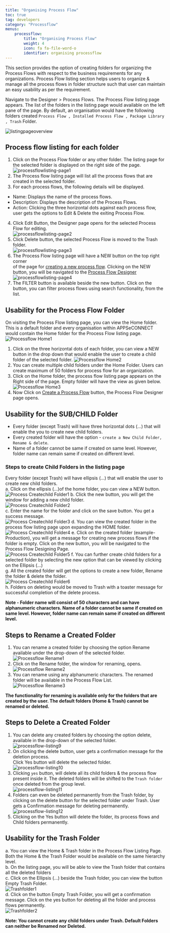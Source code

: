 ```yaml
---
title: "Organising Process Flow"
toc: true
tag: developers
category: "Processflow"
menus: 
    processflow:
        title: "Organising Process Flow"
        weight: 4
        icon: fa fa-file-word-o
        identifier: organising processflow
---
```


This section provides the option of creating folders for organizing the Process Flows with respect to the business 
requirements for any organizations. Process Flow listing section helps users to organize & manage all the process 
flows in folder structure such that user can maintain an easy usability as per the requirement. 

Navigate to the Designer > Process Flows. The Process Flow listing page appears. The list of the folders in the listing page would available on the left pane of the page. 
By default, an organisation would have the following folders created `Process Flow , Installed Process Flow , Package Library , Trash` Folder.

![listingpageoverview](\staticfiles\processflow\media\listingoverviewscreen.png)

## Process flow listing for each folder

1. Click on the Process Flow folder or any other folder. The listing page for the selected folder is displayed on the right side of the page.  
![processflowlisting-page1](/staticfiles/processflow/media/processflowlisting-page1.png)    
2. The Process flow listing page will list all the process flows that are created in the selected folder.  
3. For each process flows, the following details will be displayed.  
* Name: Displays the name of the process flows.  
* Description: Displays the description of the Process Flows.   
* Action: Clicking the three horizontal dots against each process flow, user gets the options to Edit & Delete the exiting Process Flow.     
4. Click Edit Button, the Designer page opens for the selected Process Flow for editing.   
![processflowlisting-page2](/staticfiles/processflow/media/processflowlisting-page2.png)       
5. Click Delete button, the selected Process Flow is moved to the Trash folder.  
![processflowlisting-page3](/staticfiles/processflow/media/processflowlisting-page3.png)      
6. The Process Flow listing page will have a NEW button on the top right corner  
   of the page for [creating a new process flow](/processflow/creating-processflow/). Clicking on the NEW button, 
   you will be navigated to the [Process Flow Designer](/processflow/designer-processflow/)
![processflowlisting-page4](/staticfiles/processflow/media/processflowlisting-page4.png)   
7. The FILTER button is available beside the new button. Click on the button, you can filter process flows using search functionality, from the list.      

## Usability for the Process Flow Folder

On visiting the Process Flow listing page, you can view the Home folder. This 
is a default folder and every organisation within APPSeCONNECT would contain the 
Home folder for the Process Flow listing page.
![Processflow Home1](../../staticfiles/processflow/media/processflow-home1.png) 
1. Click on the three horizontal dots of each folder, you can view a NEW button 
in the drop down that would enable the user to create a child folder of the selected folder.
![Processflow Home2](../../staticfiles/processflow/media/processflow-home2.png)
2. You can create multiple child folders under the Home Folder. Users can create maximum
of 50 folders for process flow for an organization.
3. Click on the Home folder, the process flow listing page appears on the 
Right side of  the page. Empty folder will have the view as given below.
![Processflow Home3](../../staticfiles/processflow/media/processflow-home1.png)
4. Now Click on [Create a Process Flow](/processflow/creating-and-designing-processflow/) button, the Process Flow Designer page opens.

## Usability for the SUB/CHILD Folder

* Every folder (except Trash) will have three horizontal dots (...) that will enable the you to create new child folders.
* Every created folder will have the option - `create a New Child Folder, Rename & delete`. 
* Name of a folder cannot be same if created on same level. However, folder name can remain same if created on different level.

### Steps to create Child Folders in the listing page

Every folder (except Trash) will have ellipsis (...) that will enable the user to create new child folders.  
a.	Click on the ellipsis (...)of the home folder, you can view a NEW button.  
![Process Createchild Folder1](../../staticfiles/processflow/media/processflow-home2.png) 
b.	Click the new button, you will get the window for adding a new child folder.   
![Process Createchild Folder2](../../staticfiles/processflow/media/process-createchild-folder2.png)  
c.	Enter the name for the folder and click on the save button. You get  a success message.  
![Process Createchild Folder3](../../staticfiles/processflow/media/process-createchild-folder3.png)
d. You can view the created folder in the process flow listing page upon expanding the HOME folder.  
![Process Createchild Folder4](../../staticfiles/processflow/media/process-createchild-folder4.png) 
e.	Click on the created folder (example- Production), you will get a message for creating new process flows if the folder is empty. 
Click on the new button, you will be navigated to the Process Flow Designing Page.  
![Process Createchild Folder5](../../staticfiles/processflow/media/process-createchild-folder5.png) 
f.	You can further create child folders for a selected folder by selecting the new option that can be viewed by clicking on the Ellipsis (...)  
g.	All the created folder will get the options to create a new folder, Rename the folder & delete the folder.      
![Process Createchild Folder6](../../staticfiles/processflow/media/process-createchild-folder6.png)    
h.	Folders on deleting would be moved to Trash with a toaster message for successful completion of the delete process.   


**Note - Folder name will consist of 50 characters and can have alphanumeric characters. 
Name of a folder cannot be same if created on same level. However, folder name can 
remain same if created on different level.**

## Steps to Rename a Created Folder

1. You can rename a created folder by choosing the option Rename available under
the drop-down of the selected folder.  
![Processflow Rename1](../../staticfiles/processflow/media/processflow-rename1.png)  
2. Click on the Rename folder, the window for renaming, opens.     
![Processflow Rename2](../../staticfiles/processflow/media/processflow-rename2.png) 
3. You can rename using any alphanumeric characters. The renamed folder will 
be available in the Process Flow List.    
![Processflow Rename3](../../staticfiles/processflow/media/processflow-rename3.png)  

**The functionality for renaming is available only for the folders that are created by the user.
The default folders (Home & Trash) cannot be renamed or deleted.**

## Steps to Delete a Created Folder

1) You can delete any created folders by choosing the option delete, available in the 
drop-down of the selected folder.  
![processflow-listing9](/staticfiles/processflow/media/processflow-listing9.png)         
2) On clicking the delete button, user gets a confirmation message for the deletion process.  
Click Yes button will delete the selected folder.  
![processflow-listing10](/staticfiles/processflow/media/processflow-listing10.png)        
3) Clicking `yes` button, will delete all its child folders & the process flow present inside it.
The deleted folders will be shifted to the `Trash folder` once deleted from the group level.  
![processflow-listing11](/staticfiles/processflow/media/processflow-listing11.png)    
4) Folders can even be deleted permanently from the Trash folder, by clicking on the delete button 
for the selected folder under Trash. User gets a Confirmation message for deleting permanently.  
![processflow-listing12](/staticfiles/processflow/media/processflow-listing12.png)     
5) Clicking on the Yes button will delete the folder, its process flows and Child folders permanently.     

## Usability for the Trash Folder 

a. You can view the Home & Trash folder in the Process Flow Listing Page. Both the Home & the Trash Folder would be available on the same hierarchy level.     
b.	On the listing page, you will be able to view the Trash folder that contains all the deleted folders        
c.	Click on the Ellipsis (...) beside the Trash folder, you  can view the button Empty Trash Folder.     
![Trashfolder1](../../staticfiles/processflow/media/trashfolder1.png)     
d.	Click on the button Empty Trash Folder, you will get a confirmation message. Click on the yes button for deleting all the folder and process flows permanently.  
 ![Trashfolder2](../../staticfiles/processflow/media/trashfolder2.png)

**Note: You cannot create any child folders under Trash.
      Default Folders can neither be Renamed nor Deleted.** 
